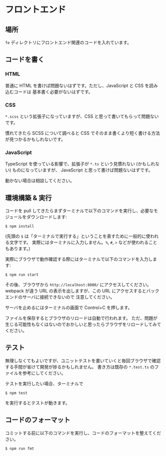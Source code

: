 # フロントエンド

## 場所

`fe` ディレクトリにフロントエンド関連のコードを入れています。

## コードを書く

### HTML

普通に HTML を書けば問題ないはずです。ただし、JavaScript と CSS を読み込むコードは
基本書く必要がないはずです。

### CSS

`*.scss` という拡張子になっていますが、CSS と思って書いてもらって問題ないです。

慣れてきたら SCSS について調べると CSS でそのまま書くより短く書ける方法が見つかるかもしれないです。

### JavaScript

TypeScript を使っている影響で、拡張子が `*.ts` という見慣れない (かもしれない) ものになっていますが、
JavaScript と思って書けば問題ないはずです。

動かない場合は相談してください。

## 環境構築 & 実行

コードを pull してきたらまずターミナルで以下のコマンドを実行し、必要なモジュールをダウンロードします:

```shell
$ npm install
```

(先頭の `$` は「ターミナルで実行する」ということを表すために一般的に使われる文字です。
実際にはターミナルに入力しません。`%`, `#`, `>` などが使われることもあります。)

実際にブラウザで動作確認する際にはターミナルで以下のコマンドを入力します:

```
$ npm run start
```

その後、ブラウザから `http://localhost:8000/` にアクセスしてください。
webpack が違う URL の表示を出しますが、この URL にアクセスするとバックエンドのサーバに接続できないので
注意してください。

サーバを止めるにはターミナルの画面で Control+C を押します。

ファイルを保存するとブラウザのリロードは自動で行われます。
ただ、問題が生じる可能性もなくはないのでおかしいと思ったらブラウザをリロードしてみてください。

## テスト

無理しなくてもよいですが、ユニットテストを書いていくと毎回ブラウザで確認する手間が省けて開発が捗るかもしれません。
書き方は既存の `*.test.ts` のファイルを参考にしてください。

テストを実行したい場合、ターミナルで

```shell
$ npm test
```

を実行するとテストが動きます。

## コードのフォーマット

コミットする前に以下のコマンドを実行し、コードのフォーマットを整えてください。

```shell
$ npm run fmt
```
